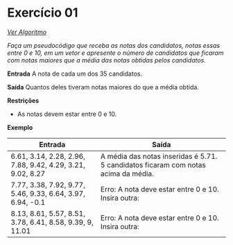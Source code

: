 # Exercício 01

[*Ver Algoritmo*](Algoritmo01.md)


*Faça um pseudocódigo que receba as notas dos candidatos, notas essas entre 0 e 10, em um vetor e apresente o número de candidatos que ficaram com notas maiores que a média das notas obtidas pelos candidatos.*

**Entrada**
A nota de cada um dos 35 candidatos.

**Saída**
Quantos deles tiveram notas maiores do que a média obtida.

**Restrições**
- As notas devem estar entre 0 e 10.

**Exemplo**

| Entrada                                           | Saída                                       |
| ------------------------------------------------- | ------------------------------------------- |
| 6.61, 3.14, 2.28, 2.96, 7.88, 9.42, 4.29, 3.21, 9.02, 8.27 | A média das notas inseridas é 5.71. 5 candidatos ficaram com notas acima da média. |
| 7.77, 3.38, 7.92, 9.77, 5.46, 9.33, 6.64, 3.97, 6.94, -0.1 | Erro: A nota deve estar entre 0 e 10. Insira outra: |
| 8.13, 8.61, 5.57, 8.51, 3.78, 6.41, 8.58, 9.39, 9, 11.01 | Erro: A nota deve estar entre 0 e 10. Insira outra: |
